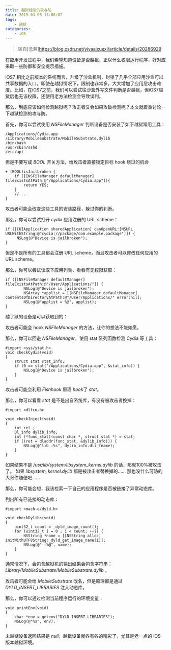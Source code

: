 ```yaml
---
title: 越狱检测的攻与防
date: 2019-03-05 11:08:07
tags:
    - 越狱
categories:
    - iOS
---
```

> 转自[念茜]<https://blog.csdn.net/yiyaaixuexi/article/details/20286929>

在应用开发过程中，我们希望知道设备是否越狱，正以什么权限运行程序，好对应采取一些防御和安全提示措施。

iOS7 相比之前版本的系统而言，升级了沙盒机制，封锁了几乎全部应用沙盒可以共享数据的入口。即使在越狱情况下，限制也非常多，大大增加了应用层攻击难度。比如，在iOS7之前，我们可以尝试往沙盒外写文件判断是否越狱，但iOS7越狱后也无该权限，还使用老方法检测会导致误判。

那么，到底应该如何检测越狱呢？攻击者又会如果攻破检测呢？本文就着重讨论一下越狱检测的攻与防。

首先，你可以尝试使用 *NSFileManager* 判断设备是否安装了如下越狱常用工具：

```shell
/Applications/Cydia.app
/Library/MobileSubstrate/MobileSubstrate.dylib
/bin/bash
/usr/sbin/sshd
/etc/apt
```

但是不要写成 *BOOL* 开关方法，给攻击者直接锁定目标 hook 绕过的机会

```objc
+ (BOOL)isJailbroken {
    if ([[NSFileManager defaultManager] fileExistsAtPath:@"/Applications/Cydia.app"]){
        return YES;
    }
    // ...
}
```

攻击者可能会改变这些工具的安装路径，躲过你的判断。

那么，你可以尝试打开 cydia 应用注册的 URL scheme：

```objc
if ([[UIApplication sharedApplication] canOpenURL:[NSURL URLWithString:@"cydia://package/com.example.package"]]) {
     NSLog(@"Device is jailbroken");
}
```

但是不是所有的工具都会注册 URL scheme，而且攻击者可以修改任何应用的 URL scheme。 

那么，你可以尝试读取下应用列表，看看有无权限获取：

```objc
if ([[NSFileManager defaultManager] fileExistsAtPath:@"/User/Applications/"]) {
        NSLog(@"Device is jailbroken");
        NSArray *applist = [[NSFileManager defaultManager] contentsOfDirectoryAtPath:@"/User/Applications/" error:nil];
        NSLog(@"applist = %@", applist);
}
```

越了狱的设备是可以获取到的：

攻击者可能会 hook *NSFileManager* 的方法，让你的想法不能如愿。

那么，你可以回避 *NSFileManager*，使用 stat 系列函数检测 Cydia 等工具：

```objc
#import <sys/stat.h>
void checkCydia(void)
{
    struct stat stat_info;
    if (0 == stat("/Applications/Cydia.app", &stat_info)) {
        NSLog(@"Device is jailbroken");
    }
}
```

攻击者可能会利用 *Fishhook* 原理 *hook*了 *stat*。

那么，你可以看看 *stat* 是不是出自系统库，有没有被攻击者换掉：

```objc
#import <dlfcn.h>

void checkInject(void)
{
    int ret ;
    Dl_info dylib_info;
    int	(*func_stat)(const char *, struct stat *) = stat;
    if ((ret = dladdr(func_stat, &dylib_info))) {
        NSLog(@"lib :%s", dylib_info.dli_fname);
    }
}
```

如果结果不是 */usr/lib/system/libsystem_kernel.dylib* 的话，那就100%被攻击了。
如果 *libsystem_kernel.dylib* 都是被攻击者替换掉的……
那也没什么可防的大哥你随便吧……  

那么，你可能会想，我该检索一下自己的应用程序是否被链接了异常动态库。

列出所有已链接的动态库：

```objc
#import <mach-o/dyld.h>
 
void checkDylibs(void)
{
    uint32_t count = _dyld_image_count();
    for (uint32_t i = 0 ; i < count; ++i) {
        NSString *name = [[NSString alloc] initWithUTF8String:_dyld_get_image_name(i)];
        NSLog(@"--%@", name);
    }
}
```

通常情况下，会包含越狱机的输出结果会包含字符串：*Library/MobileSubstrate/MobileSubstrate.dylib* 。

攻击者可能会给 *MobileSubstrate* 改名，但是原理都是通过 *DYLD_INSERT_LIBRARIES* 注入动态库。

那么，你可以通过检测当前程序运行的环境变量：

```objc
void printEnv(void)
{
    char *env = getenv("DYLD_INSERT_LIBRARIES");
    NSLog(@"%s", env);
}
```

未越狱设备返回结果是 *null*，越狱设备就各有各的精彩了，尤其是老一点的 iOS 版本越狱环境。

